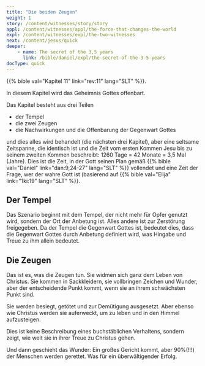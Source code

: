 ```yaml
---
title: "Die beiden Zeugen"
weight: 1
story: /content/witnesses/story/story
appl: /content/witnesses/appl/the-force-that-changes-the-world
expl: /content/witnesses/expl/the-two-witnesses
next: /content/jesus/quick
deeper:
    - name: The secret of the 3,5 years
      link: /bible/daniel/expl/the-secret-of-the-3-5-years
docType: quick
---
```



{{% bible val="Kapitel 11" link="rev:11" lang="SLT" %}}.

In diesem Kapitel wird das Geheimnis Gottes offenbart. 

Das Kapitel besteht aus drei Teilen
- der Tempel
- die zwei Zeugen
- die Nachwirkungen und die Offenbarung der Gegenwart Gottes

und dies alles wird behandelt (die nächsten drei Kapitel), aber eine seltsame Zeitspanne, die identisch ist und die Zeit vom ersten Kommen Jesu bis zu seinem zweiten Kommen beschreibt: 1260 Tage = 42 Monate = 3,5 Mal (Jahre). Dies ist die Zeit, in der Gott seinen Plan gemäß {{% bible val="Daniel" link="dan:9,24-27" lang="SLT" %}} vollendet und eine Zeit der Frage, wer der wahre Gott ist (basierend auf {{% bible val="Elija" link="1ki:19" lang="SLT" %}}.

## Der Tempel

Das Szenario beginnt mit dem Tempel, der nicht mehr für Opfer genutzt wird, sondern der Ort der Anbetung ist. Alles andere ist zur Zerstörung freigegeben. Da der Tempel die Gegenwart Gottes ist, bedeutet dies, dass die Gegenwart Gottes durch Anbetung definiert wird, was Hingabe und Treue zu ihm allein bedeutet.

## Die Zeugen

Das ist es, was die Zeugen tun. Sie widmen sich ganz dem Leben von Christus. Sie kommen in Sackkleidern, sie vollbringen Zeichen und Wunder, aber der entscheidende Punkt kommt, wenn sie an ihrem schwächsten Punkt sind.

Sie werden besiegt, getötet und zur Demütigung ausgesetzt. Aber ebenso wie Christus werden sie auferweckt, um zu leben und in den Himmel aufzusteigen. 

Dies ist keine Beschreibung eines buchstäblichen Verhaltens, sondern zeigt, wie weit sie in ihrer Treue zu Christus gehen.

Und dann geschieht das Wunder: Ein großes Gericht kommt, aber 90%(!!!) der Menschen werden gerettet. Was für ein überwältigender Erfolg.